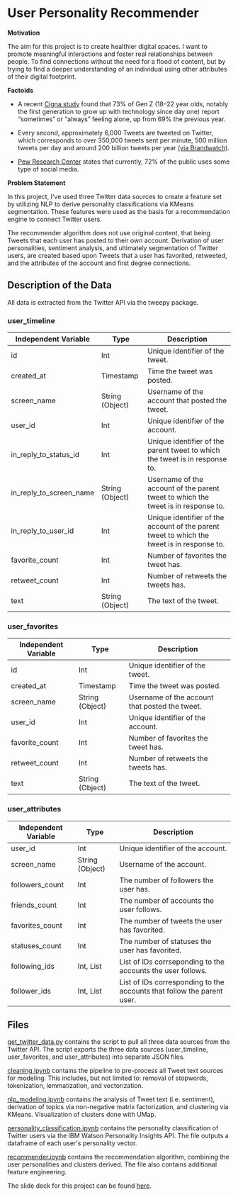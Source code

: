 # User Personality Recommender
**Motivation**

The aim for this project is to create healthier digital spaces. I want to promote meaningful interactions and foster real relationships between people. To find connections without the need for a flood of content, but by trying to find a deeper understanding of an individual using other attributes of their digital footprint.

**Factoids**

- A recent [Cigna study](https://www.cnbc.com/2020/01/23/loneliness-is-rising-younger-workers-and-social-media-users-feel-it-most.html) found that 73% of Gen Z (18–22 year olds, notably the first generation to grow up with technology since day one) report “sometimes” or “always” feeling alone, up from 69% the previous year.

- Every second, approximately 6,000 Tweets are tweeted on Twitter, which corresponds to over 350,000 tweets sent per minute, 500 million tweets per day and around 200 billion tweets per year [(via Brandwatch)](https://www.brandwatch.com/blog/twitter-stats-and-statistics/).

- [Pew Research Center](https://www.pewresearch.org/internet/fact-sheet/social-media/) states that currently, 72% of the public uses some type of social media.

**Problem Statement** 

In this project, I've used three Twitter data sources to create a feature set by utilizing NLP to derive personality classifications via KMeans segmentation. These features were used as the basis for a recommendation engine to connect Twitter users. 

The recommender algorithm does not use original content, that being Tweets that each user has posted to their own account. Derivation of user personalities, sentiment analysis, and ultimately segmentation of Twitter users, are created based upon Tweets that a user has favorited, retweeted, and the attributes of the account and first degree connections.

## Description of the Data

All data is extracted from the Twitter API via the tweepy package. 

### user_timeline

| Independent Variable    | Type            | Description                                                  |
| ----------------------- | --------------- | ------------------------------------------------------------ |
| id                      | Int             | Unique identifier of the tweet.                              |
| created_at              | Timestamp       | Time the tweet was posted.                                   |
| screen_name             | String (Object) | Username of the account that posted the tweet.               |
| user_id                 | Int             | Unique identifier of the account.                            |
| in_reply_to_status_id   | Int             | Unique identifier of the parent tweet to which the tweet is in response to. |
| in_reply_to_screen_name | String (Object) | Username of the account of the parent tweet to which the tweet is in response to. |
| in_reply_to_user_id     | Int             | Unique identifier of the account of the parent tweet to which the tweet is in response to. |
| favorite_count          | Int             | Number of favorites the tweet has.                           |
| retweet_count           | Int             | Number of retweets the tweets has.                           |
| text                    | String (Object) | The text of the tweet.                                       |

### user_favorites

| Independent Variable | Type            | Description                                    |
| -------------------- | --------------- | ---------------------------------------------- |
| id                   | Int             | Unique identifier of the tweet.                |
| created_at           | Timestamp       | Time the tweet was posted.                     |
| screen_name          | String (Object) | Username of the account that posted the tweet. |
| user_id              | Int             | Unique identifier of the account.              |
| favorite_count       | Int             | Number of favorites the tweet has.             |
| retweet_count        | Int             | Number of retweets the tweets has.             |
| text                 | String (Object) | The text of the tweet.                         |

### user_attributes

| Independent Variable | Type            | Description                                                  |
| -------------------- | --------------- | ------------------------------------------------------------ |
| user_id              | Int             | Unique identifier of the account.                            |
| screen_name          | String (Object) | Username of the account.                                     |
| followers_count      | Int             | The number of followers the user has.                        |
| friends_count        | Int             | The number of accounts the user follows.                     |
| favorites_count      | Int             | The number of tweets the user has favorited.                 |
| statuses_count       | Int             | The number of statuses the user has favorited.               |
| following_ids        | Int, List       | List of IDs corrseponding to the accounts the user follows.  |
| follower_ids         | Int, List       | List of IDs corresponding to the accounts that follow the parent user. |

## Files

[get_twitter_data.py](https://github.com/bakabrooks/friend-recommender/blob/master/get_twitter_data.py) contains the script to pull all three data sources from the Twitter API. The script exports the three data sources (user_timeline, user_favorites, and user_attributes) into separate JSON files.



[cleaning.ipynb](https://github.com/bakabrooks/friend-recommender/blob/master/cleaning.ipynb) contains the pipeline to pre-process all Tweet text sources for modeling. This includes, but not limited to: removal of stopwords, tokenization, lemmatization, and vectorization.



[nlp_modeling.ipynb](https://github.com/bakabrooks/friend-recommender/blob/master/nlp_modeling.ipynb) contains the analysis of Tweet text (i.e. sentiment), derivation of topics via non-negative matrix factorization, and clustering via KMeans. Visualization of clusters done with UMap.



[personality_classification.ipynb](https://github.com/bakabrooks/friend-recommender/blob/master/personality_classification.ipynb) contains the personality classification of Twitter users via the IBM Watson Personality Insights API. The file outputs a dataframe of each user's personality vector.



[recommender.ipynb](https://github.com/bakabrooks/friend-recommender/blob/master/recommender.ipynb) contains the recommendation algorithm, combining the user personalities and clusters derived. The file also contains additional feature engineering.



The slide deck for this project can be found [here](https://github.com/bakabrooks/friend-recommender/blob/master/slides.pdf).